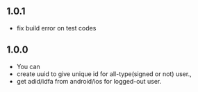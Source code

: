 ## 1.0.1
* fix build error on test codes

## 1.0.0

* You can
* create uuid to give unique id for all-type(signed or not) user.,
* get adid/idfa from android/ios for logged-out user.
